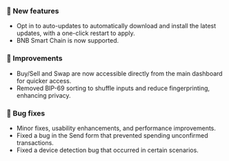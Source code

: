 ### 🚀 New features

-   Opt in to auto-updates to automatically download and install the latest updates, with a one-click restart to apply.
-   BNB Smart Chain is now supported.

### 🎨 Improvements

-   Buy/Sell and Swap are now accessible directly from the main dashboard for quicker access.
-   Removed BIP-69 sorting to shuffle inputs and reduce fingerprinting, enhancing privacy.

### 🔧 Bug fixes

-   Minor fixes, usability enhancements, and performance improvements.
-   Fixed a bug in the Send form that prevented spending unconfirmed transactions.
-   Fixed a device detection bug that occurred in certain scenarios.
